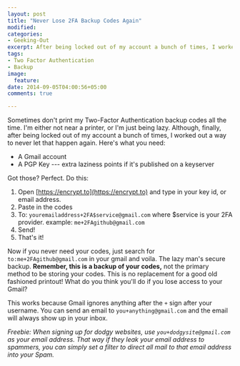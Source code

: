 ```yaml
---
layout: post
title: "Never Lose 2FA Backup Codes Again"
modified:
categories:
- Geeking-Out
excerpt: After being locked out of my account a bunch of times, I worked out a way to never let that happen again.
tags:
- Two Factor Authentication
- Backup
image:
  feature:
date: 2014-09-05T04:00:56+05:00
comments: true

---
```


Sometimes don't print my Two-Factor Authentication backup codes all the time. I'm either not near a printer, or I'm just being lazy. Although, finally, after being locked out of my account a bunch of times, I worked out a way to never let that happen again. Here's what you need:

+ A Gmail account
+ A PGP Key --- extra laziness points if it's published on a keyserver

Got those? Perfect. Do this:

1. Open [https://encrypt.to](https://encrypt.to) and type in your key id, or email address.
2. Paste in the codes
3. To: `youremailaddress+2FA$service@gmail.com` where $service is your 2FA provider.
    example: `me+2FAgithub@gmail.com`
4. Send!
5. That's it!

Now if you never need your codes, just search for `to:me+2FAgithub@gmail.com` in your gmail and voila. The lazy man's secure backup. **Remember, this is a backup of your codes,** not the primary method to be storing your codes. This is no replacement for a good old fashioned printout! What do you think you'll do if you lose access to your Gmail?

This works because Gmail ignores anything after the `+` sign after your username. You can send an email to `you+anything@gmail.com` and the email will always show up in your inbox.

*Freebie: When signing up for dodgy websites, use `you+dodgysite@gmail.com` as your email address. That way if they leak your email address to spammers, you can simply set a filter to direct all mail to that email address into your Spam.*
